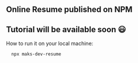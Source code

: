 ## Online Resume published on NPM

Tutorial will be available soon 😃
---
How to run it on your local machine:

```
  npx maks-dev-resume
```

